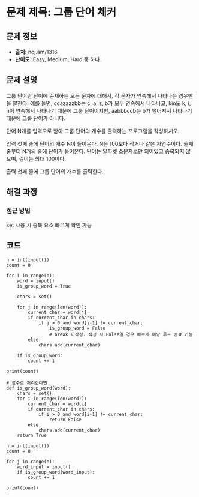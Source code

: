 # 문제 제목: 그룹 단어 체커

## 문제 정보
- **출처:** noj.am/1316
- **난이도:** Easy, Medium, Hard 중 하나.

## 문제 설명
그룹 단어란 단어에 존재하는 모든 문자에 대해서, 각 문자가 연속해서 나타나는 경우만을 말한다. 
예를 들면, ccazzzzbb는 c, a, z, b가 모두 연속해서 나타나고, 
kin도 k, i, n이 연속해서 나타나기 때문에 그룹 단어이지만, aabbbccb는 b가 떨어져서 나타나기 때문에 그룹 단어가 아니다.

단어 N개를 입력으로 받아 그룹 단어의 개수를 출력하는 프로그램을 작성하시오.

입력
첫째 줄에 단어의 개수 N이 들어온다. N은 100보다 작거나 같은 자연수이다. 
둘째 줄부터 N개의 줄에 단어가 들어온다. 단어는 알파벳 소문자로만 되어있고 중복되지 않으며, 길이는 최대 100이다.

출력
첫째 줄에 그룹 단어의 개수를 출력한다.

## 해결 과정

### 접근 방법
set 사용 시 중복 요소 빠르게 확인 가능

## 코드
```python3
n = int(input())
count = 0

for i in range(n):
    word = input() 
    is_group_word = True 
   
    chars = set() 
    
    for j in range(len(word)):
        current_char = word[j]
        if current_char in chars:
            if j > 0 and word[j-1] != current_char:
                is_group_word = False
                # break 미작성. 작성 시 False일 경우 빠르게 해당 루프 종료 가능
        else:
            chars.add(current_char)
            
    if is_group_word:
        count += 1

print(count)

# 함수로 처리한다면
def is_group_word(word):
    chars = set()
    for i in range(len(word)):
        current_char = word[i]
        if current_char in chars:
            if i > 0 and word[i-1] != current_char:
                return False
        else:
            chars.add(current_char)
    return True

n = int(input())
count = 0

for j in range(n): 
    word_input = input()
    if is_group_word(word_input):
        count += 1

print(count)
